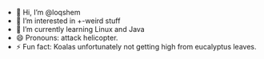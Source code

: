 - 👋 Hi, I’m @loqshem
- 👀 I’m interested in +-weird stuff  
- 🌱 I’m currently learning Linux and Java
- 😄 Pronouns: attack helicopter.
- ⚡ Fun fact: Koalas unfortunately not getting high from eucalyptus leaves.

<!---
loqshem/loqshem is a ✨ special ✨ repository because its `README.md` (this file) appears on your GitHub profile.
You can click the Preview link to take a look at your changes.
--->
